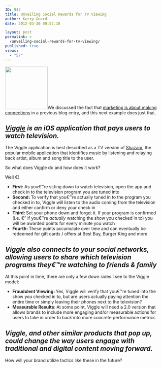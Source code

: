 ```yaml
---
ID: 943
title: Unveiling Social Rewards for TV Viewing
author: Kerry Guard
date: 2012-03-30 00:52:18

layout: post
permalink: >
  /unveiling-social-rewards-for-tv-viewing/
published: true
views:
  - "57"
---
```

<img class="alignleft wp-image-920" title="viggle logo" src="http://mkgmediagroup.com/wp-content/uploads/2012/04/viggle-logo.jpeg" alt="" width="138" height="138" />We discussed the fact that <a href="http://mkgmediagroup.com/marketing-is-about-making-connections" target="_blank">marketing is about making connections</a> in a previous blog entry, and this next example does just that.
<h2><em><a href="http://www.intomobile.com/2012/02/22/viggle-app-pays-users-watch-tv/" target="_blank">Viggle</a> is an iOS application that pays users to watch television.</em></h2>
The Viggle application is best described as a TV version of <a href="http://shazam.com/" target="_blank">Shazam</a>, the popular mobile application that identifies music by listening and relaying back artist, album and song title to the user.

So what does Viggle do and how does it work?

Well €¦
<ul>
	<li><strong>First: </strong>As you€™re sitting down to watch television, open the app and check in to the television program you are tuned into</li>
	<li><strong>Second: </strong>To verify that you€™re actually tuned in to the program you checked in to, Viggle will listen to the audio coming from the television and either confirm or deny your check in</li>
	<li><strong>Third: </strong>Set your phone down and forget it. If your program is confirmed (i.e. €” if you€™re <em>actually </em>watching the show you checked in to) you will be awarded points for every minute you watch</li>
	<li><strong>Fourth: </strong>These points accumulate over time and can eventually be redeemed for gift cards / offers at Best Buy, Burger King and more</li>
</ul>
<h2><em>Viggle also connects to your social networks, allowing users to share which television programs they€™re watching to friends &amp; family</em></h2>
At this point in time, there are only a few down sides I see to the Viggle model:
<ul>
	<li><strong>Fraudulent Viewing: </strong>Yes, Viggle will verify that you€™re tuned into the show you checked in to, but are users actually paying attention the entire time or simply leaving their phones next to the television?</li>
	<li><strong>Measurable Results: </strong>At some point, Viggle will need a 2.0 version that allows brands to include more engaging and/or measurable actions for users to take in order to back into more concrete performance metrics</li>
</ul>
<h2><em>Viggle, and other similar products that pop up, could change the way users engage with traditional and digital content moving forward.</em></h2>
How will your brand utilize tactics like these in the future?